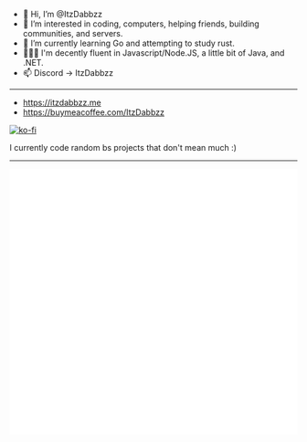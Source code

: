 - 👋 Hi, I’m @ItzDabbzz
- 👀 I’m interested in coding, computers, helping friends, building communities, and servers.
- 🌱 I’m currently learning Go and attempting to study rust.
- 👩🏻‍💻 I'm decently fluent in Javascript/Node.JS, a little bit of Java, and .NET.
- 📫 Discord -> ItzDabbzz

--------------------------------------------------------------------------------------------------

- https://itzdabbzz.me
- https://buymeacoffee.com/ItzDabbzz

[![ko-fi](https://ko-fi.com/img/githubbutton_sm.svg)](https://ko-fi.com/E1E3H1XXX)

I currently code random bs projects that don't mean much :)

--------------------------------------------------------------------------------------------------

![Metrics](./github-metrics.svg)
